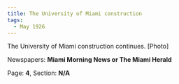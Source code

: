 ```yaml
---  
title: The University of Miami construction  
tags:  
  - May 1926  
---  
```

  
The University of Miami construction continues. [Photo]  
  
Newspapers: **Miami Morning News or The Miami Herald**  
  
Page: **4**, Section: **N/A** 

